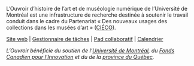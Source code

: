 L’Ouvroir d’histoire de l’art et de muséologie numérique de l’Université de Montréal est une infrastructure de recherche destinée à soutenir le travail conduit dans le cadre du Partenariat « Des nouveaux usages des collections dans les musées d’art » ([CIÉCO](https://www.cieco.co)).

[Site web](http://ouvroir.github.io) | [Gestionnaire de tâches](https://github.com/orgs/ouvroir/projects/1) | [Pad collaboratif](https://demo.hedgedoc.org/vMcWp0nwRe-XJGhdmpeC8w#) | [Calendrier](https://github.com/ouvroir/labouvroir/blob/main/calendrier.md)

_L’Ouvroir bénéficie du soutien de l’[Université de Montréal](https://www.umontreal.ca), du [Fonds Canadien pour l’Innovation](https://www.innovation.ca) et du de la [province du Québec](https://www.quebec.ca)._
